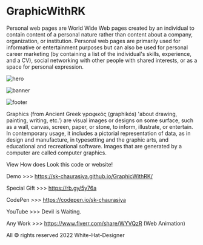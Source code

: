 # GraphicWithRK
Personal web pages are World Wide Web pages created by an individual to contain content of a personal nature rather than content about a company, organization, or institution. Personal web pages are primarily used for informative or entertainment purposes but can also be used for personal career marketing (by containing a list of the individual's skills, experience, and a CV), social networking with other people with shared interests, or as a space for personal expression.


![hero](https://user-images.githubusercontent.com/97239651/191741295-f5536a46-51c6-4809-9649-c559f37525b4.PNG)


![banner](https://user-images.githubusercontent.com/97239651/191741340-4a6a1ee5-24e7-4749-a56d-e1de46152437.PNG)


![footer](https://user-images.githubusercontent.com/97239651/191741353-3a43bc5a-e654-40dc-8e18-b02e91fe6588.PNG)


Graphics (from Ancient Greek γραφικός (graphikós) 'about drawing, painting, writing, etc.') are visual images or designs on some surface, such as a wall, canvas, screen, paper, or stone, to inform, illustrate, or entertain. In contemporary usage, it includes a pictorial representation of data, as in design and manufacture, in typesetting and the graphic arts, and educational and recreational software. Images that are generated by a computer are called computer graphics.

View How does Look this code or website!

Demo >>> https://sk-chaurasiya.github.io/GraphicWithRK/

Special Gift >>> https://rb.gy/5y76a

CodePen >>> https://codepen.io/sk-chaurasiya

YouTube >>> Devil is Waiting.

Any Work >>> https://www.fiverr.com/share/WYVQzR (Web Animation)

All © rights reserved 2022 White-Hat-Designer
